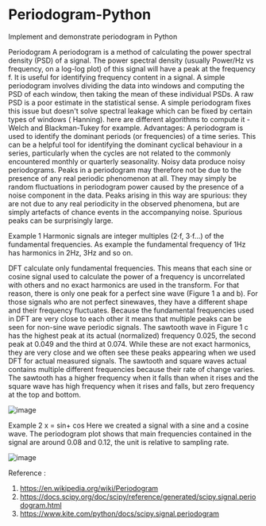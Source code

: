 # Periodogram-Python
Implement and demonstrate periodogram in Python

Periodogram
A periodogram is a method of calculating the power spectral density (PSD) of a signal. The power spectral density (usually Power/Hz vs frequency, on a log-log plot) of this signal will have a peak at the frequency f. It is useful for identifying frequency content in a signal. A simple periodogram involves dividing the data into windows and computing the PSD of each window, then taking the mean of these individual PSDs. A raw PSD is a poor estimate in the statistical sense. A simple periodogram fixes this issue but doesn't solve spectral leakage which can be fixed by certain types of windows ( Hanning). here are different algorithms to compute it - Welch and Blackman-Tukey for example.
Advantages: A periodogram is used to identify the dominant periods (or frequencies) of a time series. This can be a helpful tool for identifying the dominant cyclical behaviour in a series, particularly when the cycles are not related to the commonly encountered monthly or quarterly seasonality. Noisy data produce noisy periodograms. Peaks in a periodogram may therefore not be due to the presence of any real periodic phenomenon at all. They may simply be random fluctuations in periodogram power caused by the presence of a noise component in the data. Peaks arising in this way are spurious: they are not due to any real periodicity in the observed phenomena, but are simply artefacts of chance events in the accompanying noise. Spurious peaks can be surprisingly large.




Example 1
Harmonic signals are integer multiples (2⋅f, 3⋅f…) of the fundamental frequencies. As example the fundamental frequency of 1Hz has harmonics in 2Hz, 3Hz and so on.

DFT calculate only fundamental frequencies. This means that each sine or cosine signal used to calculate the power of a frequency is uncorrelated with others and no exact harmonics are used in the transform. For that reason, there is only one peak for a perfect sine wave (Figure 1 a and b).
For those signals who are not perfect sinewaves, they have a different shape and their frequency fluctuates. Because the fundamental frequencies used in DFT are very close to each other it means that multiple peaks can be seen for non-sine wave periodic signals.
The sawtooth wave in Figure 1 c has the highest peak at its actual (normalized) frequency 0.025, the second peak at 0.049 and the third at 0.074. While these are not exact harmonics, they are very close and we often see these peaks appearing when we used DFT for actual measured signals.
The sawtooth and square waves actual contains multiple different frequencies because their rate of change varies. The sawtooth has a higher frequency when it falls than when it rises and the square wave has high frequency when it rises and falls, but zero frequency at the top and bottom.

![image](https://user-images.githubusercontent.com/58274552/117357490-4c754700-aeb5-11eb-82ea-da1a9145c631.png)

Example 2 
x = sin+ cos
Here we created a signal with a sine and a cosine wave.  The periodogram plot shows that main frequencies contained in the signal are around 0.08 and 0.12, the unit is relative to sampling rate.

![image](https://user-images.githubusercontent.com/58274552/117357540-5bf49000-aeb5-11eb-83d0-8e46eee8d3c4.png)

Reference :

1.	https://en.wikipedia.org/wiki/Periodogram
2.	https://docs.scipy.org/doc/scipy/reference/generated/scipy.signal.periodogram.html
3.	https://www.kite.com/python/docs/scipy.signal.periodogram

